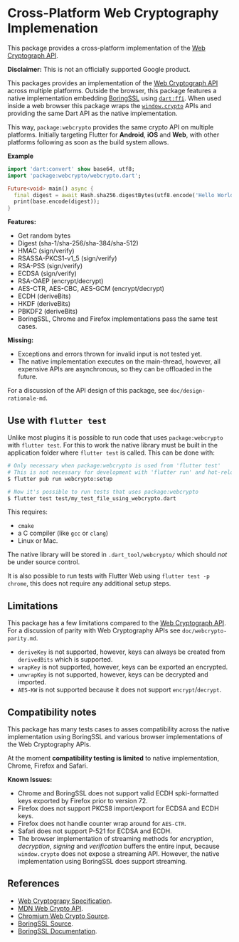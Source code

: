 Cross-Platform Web Cryptography Implemenation
=============================================
This package provides a cross-platform implementation of the
[Web Cryptograph API][webcrypto-spec].

**Disclaimer:** This is not an officially supported Google product.

This packages provides an implementation of the
[Web Cryptograph API][webcrypto-spec] across multiple platforms. Outside the
browser, this package features a native implementation embedding
[BoringSSL][boringssl-src] using [`dart:ffi`][dart-ffi]. When used inside a
web browser this package wraps the [`window.crypto`][window-crypto] APIs and
providing the same Dart API as the native implementation.

This way, `package:webcrypto` provides the same crypto API on multiple
platforms. Initially targeting Flutter for **Android**, **iOS** and **Web**,
with other platforms following as soon as the build system allows.

**Example**
```dart
import 'dart:convert' show base64, utf8;
import 'package:webcrypto/webcrypto.dart';

Future<void> main() async {
  final digest = await Hash.sha256.digestBytes(utf8.encode('Hello World'));
  print(base.encode(digest));
}
```

**Features:**
 * Get random bytes
 * Digest (sha-1/sha-256/sha-384/sha-512)
 * HMAC (sign/verify)
 * RSASSA-PKCS1-v1_5 (sign/verify)
 * RSA-PSS (sign/verify)
 * ECDSA (sign/verify)
 * RSA-OAEP	(encrypt/decrypt)
 * AES-CTR, AES-CBC, AES-GCM (encrypt/decrypt)
 * ECDH (deriveBits)
 * HKDF (deriveBits)
 * PBKDF2	(deriveBits)
 * BoringSSL, Chrome and Firefox implementations pass the same test cases.

**Missing:**
 * Exceptions and errors thrown for invalid input is not tested yet.
 * The native implementation executes on the main-thread, however, all expensive
   APIs are asynchronous, so they can be offloaded in the future.

For a discussion of the API design of this package,
see `doc/design-rationale-md`.

## Use with `flutter test`

Unlike most plugins it is possible to run code that uses `package:webcrypto`
with `flutter test`. For this to work the native library must be built in the
application folder where `flutter test` is called. This can be done with:

```bash
# Only necessary when package:webcrypto is used from 'flutter test'
# This is not necessary for development with 'flutter run' and hot-reload
$ flutter pub run webcrypto:setup

# Now it's possible to run tests that uses package:webcrypto
$ flutter test test/my_test_file_using_webcrypto.dart
```

This requires:
 * `cmake`
 * a C compiler (like `gcc` or `clang`)
 * Linux or Mac.

The native library will be stored in `.dart_tool/webcrypto/` which should
_not_ be under source control.

It is also possible to run tests with Flutter Web using
`flutter test -p chrome`, this does not require any additional setup steps.

## Limitations
This package has a few limitations compared to the
[Web Cryptograph API][webcrypto-spec]. For a discussion of parity with
Web Cryptography APIs see `doc/webcrypto-parity.md`.

 * `deriveKey` is not supported, however, keys can always be created from
    `derivedBits` which is supported.
 * `wrapKey` is not supported, however, keys can be exported an encrypted.
 * `unwrapKey` is not supported, however, keys can be decrypted and imported.
 * `AES-KW` is not supported because it does not support `encrypt`/`decrypt`.

## Compatibility notes
This package has many tests cases to asses compatibility across the native
implementation using BoringSSL and various browser implementations of the
Web Cryptography APIs.

At the moment **compatibility testing is limited** to native implementation,
Chrome, Firefox and Safari.

**Known Issues:**
 * Chrome and BoringSSL does not support valid ECDH spki-formatted keys exported
   by Firefox prior to version 72.
 * Firefox does not support PKCS8 import/export for ECDSA and ECDH keys.
 * Firefox does not handle counter wrap around for `AES-CTR`.
 * Safari does not support P-521 for ECDSA and ECDH.
 * The browser implementation of streaming methods for _encryption_,
   _decryption_, _signing_ and _verification_ buffers the entire input, because
   `window.crypto` does not expose a streaming API. However, the native
   implementation using BoringSSL does support streaming.

## References

 * [Web Cryptograpy Specification][webcrypto-spec].
 * [MDN Web Crypto API][webcrypto-mdn].
 * [Chromium Web Crypto Source][chrome-src].
 * [BoringSSL Source][boringssl-src].
 * [BoringSSL Documentation][boringssl-docs].


[window-crypto]: webcrypto-mdn
[webcrypto-spec]: https://www.w3.org/TR/WebCryptoAPI/
[boringssl-src]: https://boringssl.googlesource.com/boringssl/
[boringssl-docs]: https://commondatastorage.googleapis.com/chromium-boringssl-docs/headers.html
[dart-ffi]: https://api.dart.dev/stable/2.8.4/dart-ffi/dart-ffi-library.html
[chrome-src]: https://chromium.googlesource.com/chromium/src/+/master/components/webcrypto
[webcrypto-mdn]: https://developer.mozilla.org/en-US/docs/Web/API/Web_Crypto_API
